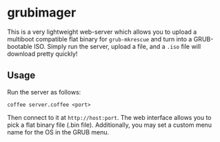# grubimager

This is a very lightweight web-server which allows you to upload a multiboot compatible flat binary for `grub-mkrescue` and turn into a GRUB-bootable ISO. Simply run the server, upload a file, and a `.iso` file will download pretty quickly!

## Usage

Run the server as follows:

    coffee server.coffee <port>

Then connect to it at `http://host:port`. The web interface allows you to pick a flat binary file (.bin file). Additionally, you may set a custom menu name for the OS in the GRUB menu.

